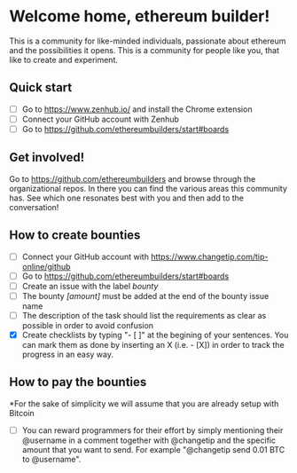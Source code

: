 Welcome home, ethereum builder!
=====
This is a community for like-minded individuals, passionate about ethereum and the possibilities it opens. This is a community for people like you, that like to create and experiment. 

## Quick start

- [ ] Go to https://www.zenhub.io/ and install the Chrome extension
- [ ] Connect your GitHub account with Zenhub
- [ ] Go to https://github.com/ethereumbuilders/start#boards 

## Get involved!

Go to https://github.com/ethereumbuilders and browse through the organizational repos. In there you can find the various areas this community has. See which one resonates best with you and then add to the conversation! 

## How to create bounties

- [ ] Connect your GitHub account with https://www.changetip.com/tip-online/github
- [ ] Go to https://github.com/ethereumbuilders/start#boards 
- [ ] Create an issue with the label _bounty_  
- [ ] The bounty _[amount]_ must be added at the end of the bounty issue name
- [ ] The description of the task should list the requirements as clear as possible in order to avoid confusion
- [x] Create checklists by typing "- [ ]" at the begining of your sentences. You can mark them as done by inserting an X (i.e. - [X]) in order to track the progress in an easy way. 

## How to pay the bounties
*For the sake of simplicity we will assume that you are already setup with Bitcoin

- [ ] You can reward programmers for their effort by simply mentioning their @username in a comment together with @changetip and the specific amount that you want to send. For example "@changetip send 0.01 BTC to @username".
